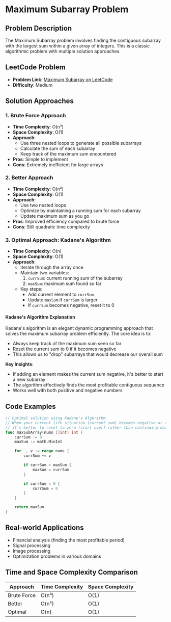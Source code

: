 # Maximum Subarray Problem

## Problem Description
The Maximum Subarray problem involves finding the contiguous subarray with the largest sum within a given array of integers. This is a classic algorithmic problem with multiple solution approaches.

## LeetCode Problem
- **Problem Link**: [Maximum Subarray on LeetCode](https://leetcode.com/problems/maximum-subarray/)
- **Difficulty**: Medium

## Solution Approaches

### 1. Brute Force Approach
- **Time Complexity**: O(n³)
- **Space Complexity**: O(1)
- **Approach**: 
  - Use three nested loops to generate all possible subarrays
  - Calculate the sum of each subarray
  - Keep track of the maximum sum encountered
- **Pros**: Simple to implement
- **Cons**: Extremely inefficient for large arrays

### 2. Better Approach
- **Time Complexity**: O(n²)
- **Space Complexity**: O(1)
- **Approach**:
  - Use two nested loops
  - Optimize by maintaining a running sum for each subarray
  - Update maximum sum as you go
- **Pros**: Improved efficiency compared to brute force
- **Cons**: Still quadratic time complexity

### 3. Optimal Approach: Kadane's Algorithm
- **Time Complexity**: O(n)
- **Space Complexity**: O(1)
- **Approach**:
  - Iterate through the array once
  - Maintain two variables: 
    1. `currSum`: current running sum of the subarray
    2. `maxSum`: maximum sum found so far
  - Key steps:
    - Add current element to `currSum`
    - Update `maxSum` if `currSum` is larger
    - If `currSum` becomes negative, reset it to 0

#### Kadane's Algorithm Explanation
Kadane's algorithm is an elegant dynamic programming approach that solves the maximum subarray problem efficiently. The core idea is to:
- Always keep track of the maximum sum seen so far
- Reset the current sum to 0 if it becomes negative
- This allows us to "drop" subarrays that would decrease our overall sum

**Key Insights**:
- If adding an element makes the current sum negative, it's better to start a new subarray
- The algorithm effectively finds the most profitable contiguous sequence
- Works well with both positive and negative numbers

## Code Examples
```go
// Optimal solution using Kadane's Algorithm
// When your current life situation (current sum) becomes negative or detrimental,
// it's better to reset to zero (start over) rather than continuing down a destructive path.
func maxSubArray(nums []int) int {
    currSum := 0
    maxSum := math.MinInt

    for _, v := range nums {
        currSum += v

        if currSum > maxSum {
            maxSum = currSum
        }

        if currSum < 0 {
            currSum = 0
        }
    }

    return maxSum
}
```

## Real-world Applications
- Financial analysis (finding the most profitable period)
- Signal processing
- Image processing
- Optimization problems in various domains

## Time and Space Complexity Comparison
| Approach   | Time Complexity | Space Complexity |
|------------|----------------|------------------|
| Brute Force | O(n³)          | O(1)             |
| Better     | O(n²)          | O(1)             |
| Optimal    | O(n)           | O(1)             |
